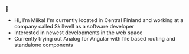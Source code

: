 👋  
- Hi, I’m Miika! I'm currently located in Central Finland and working at a company called Skillwell as a software developer
- Interested in newest developments in the web space
- Currently trying out Analog for Angular with file based routing and standalone components
